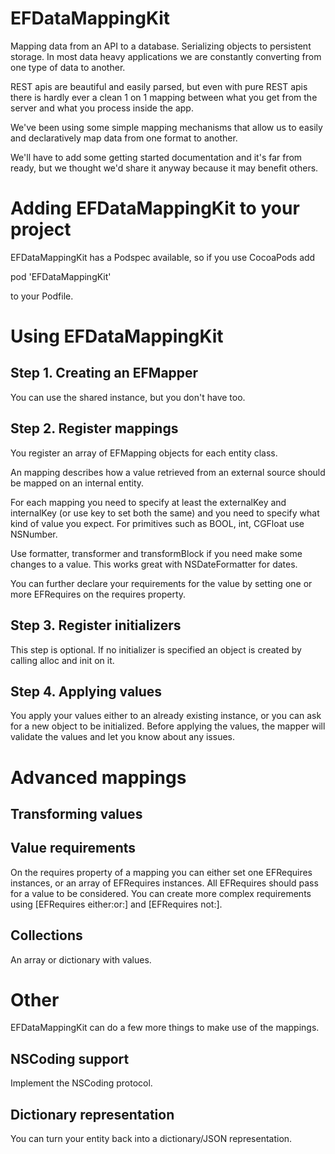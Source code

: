 EFDataMappingKit
================
Mapping data from an API to a database. Serializing objects to persistent storage. In most data heavy applications we are constantly converting from one type of data to another. 

REST apis are beautiful and easily parsed, but even with pure REST apis there is hardly ever a clean 1 on 1 mapping between what you get from the server and what you process inside the app.

We've been using some simple mapping mechanisms that allow us to easily and declaratively map data from one format to another. 

We'll have to add some getting started documentation and it's far from ready, but we thought we'd share it anyway because it may benefit others.

Adding EFDataMappingKit to your project
=======================================
EFDataMappingKit has a Podspec available, so if you use CocoaPods add

   pod 'EFDataMappingKit'

to your Podfile.


Using EFDataMappingKit
======================

Step 1. Creating an EFMapper
----------------------------
You can use the shared instance, but you don't have too.

Step 2. Register mappings
-------------------------
You register an array of EFMapping objects for each entity class.

An mapping describes how a value retrieved from an external source should be mapped on an internal entity.

For each mapping you need to specify at least the externalKey and internalKey (or use key to set both the same) and you need to specify what kind of value you expect. For primitives such as BOOL, int, CGFloat use NSNumber.

Use formatter, transformer and transformBlock if you need make some changes to a value. This works great with NSDateFormatter for dates. 

You can further declare your requirements for the value by setting one or more EFRequires on the requires property.

Step 3. Register initializers
----------------------------
This step is optional. If no initializer is specified an object is created by calling alloc and init on it.

Step 4. Applying values
-----------------------
You apply your values either to an already existing instance, or you can ask for a new object to be initialized. Before applying the values, the mapper will validate the values and let you know about any issues.

Advanced mappings
=================

Transforming values
-------------------


Value requirements
------------------
On the requires property of a mapping you can either set one EFRequires instances, or an array of EFRequires instances. All EFRequires should pass for a value to be considered. You can create more complex requirements using [EFRequires either:or:] and [EFRequires not:].

Collections
-----------
An array or dictionary with values.


Other
=====
EFDataMappingKit can do a few more things to make use of the mappings.

NSCoding support
----------------
Implement the NSCoding protocol.

Dictionary representation
-------------------------
You can turn your entity back into a dictionary/JSON representation.